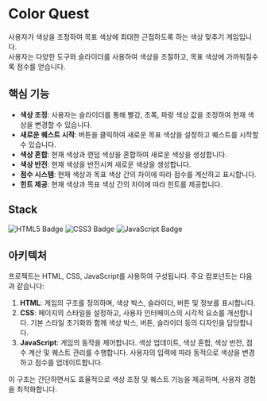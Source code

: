 # Color Quest

사용자가 색상을 조정하여 목표 색상에 최대한 근접하도록 하는 색상 맞추기 게임입니다.<br>
사용자는 다양한 도구와 슬라이더를 사용하여 색상을 조절하고, 목표 색상에 가까워질수록 점수를 얻습니다.

## 핵심 기능

- **색상 조정**: 사용자는 슬라이더를 통해 빨강, 초록, 파랑 색상 값을 조정하여 현재 색상을 변경할 수 있습니다.
- **새로운 퀘스트 시작**: 버튼을 클릭하여 새로운 목표 색상을 설정하고 퀘스트를 시작할 수 있습니다.
- **색상 혼합**: 현재 색상과 랜덤 색상을 혼합하여 새로운 색상을 생성합니다.
- **색상 반전**: 현재 색상을 반전시켜 새로운 색상을 생성합니다.
- **점수 시스템**: 현재 색상과 목표 색상 간의 차이에 따라 점수를 계산하고 표시합니다.
- **힌트 제공**: 현재 색상과 목표 색상 간의 차이에 따라 힌트를 제공합니다.

## Stack
<!-- HTML, CSS, JavaScript,  기술 스택 배지 -->
<img src="https://img.shields.io/badge/HTML5-E34F26?style=for-the-badge&logo=html5&logoColor=white" alt="HTML5 Badge">
<img src="https://img.shields.io/badge/CSS3-1572B6?style=for-the-badge&logo=css3&logoColor=white" alt="CSS3 Badge">
<img src="https://img.shields.io/badge/JavaScript-F7DF1E?style=for-the-badge&logo=javascript&logoColor=black" alt="JavaScript Badge">



## 아키텍처

프로젝트는 HTML, CSS, JavaScript를 사용하여 구성됩니다. 주요 컴포넌트는 다음과 같습니다:

1. **HTML**: 게임의 구조를 정의하며, 색상 박스, 슬라이더, 버튼 및 정보를 표시합니다.
2. **CSS**: 페이지의 스타일을 설정하고, 사용자 인터페이스의 시각적 요소를 개선합니다. 기본 스타일 초기화와 함께 색상 박스, 버튼, 슬라이더 등의 디자인을 담당합니다.
3. **JavaScript**: 게임의 동작을 제어합니다. 색상 업데이트, 색상 혼합, 색상 반전, 점수 계산 및 퀘스트 관리를 수행합니다. 사용자의 입력에 따라 동적으로 색상을 변경하고 점수를 업데이트합니다.

이 구조는 간단하면서도 효율적으로 색상 조정 및 퀘스트 기능을 제공하며, 사용자 경험을 최적화합니다.

